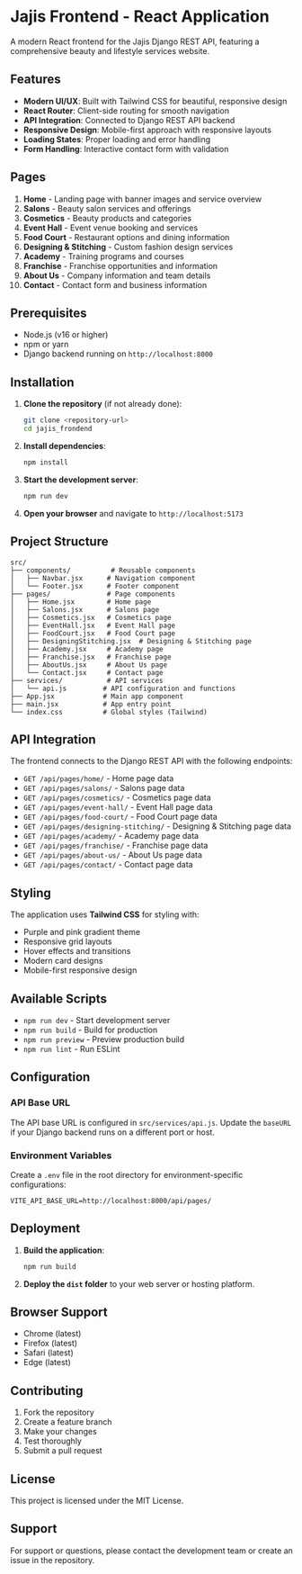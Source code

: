 # Jajis Frontend - React Application

A modern React frontend for the Jajis Django REST API, featuring a comprehensive beauty and lifestyle services website.

## Features

- **Modern UI/UX**: Built with Tailwind CSS for beautiful, responsive design
- **React Router**: Client-side routing for smooth navigation
- **API Integration**: Connected to Django REST API backend
- **Responsive Design**: Mobile-first approach with responsive layouts
- **Loading States**: Proper loading and error handling
- **Form Handling**: Interactive contact form with validation

## Pages

1. **Home** - Landing page with banner images and service overview
2. **Salons** - Beauty salon services and offerings
3. **Cosmetics** - Beauty products and categories
4. **Event Hall** - Event venue booking and services
5. **Food Court** - Restaurant options and dining information
6. **Designing & Stitching** - Custom fashion design services
7. **Academy** - Training programs and courses
8. **Franchise** - Franchise opportunities and information
9. **About Us** - Company information and team details
10. **Contact** - Contact form and business information

## Prerequisites

- Node.js (v16 or higher)
- npm or yarn
- Django backend running on `http://localhost:8000`

## Installation

1. **Clone the repository** (if not already done):
   ```bash
   git clone <repository-url>
   cd jajis_frondend
   ```

2. **Install dependencies**:
   ```bash
   npm install
   ```

3. **Start the development server**:
   ```bash
   npm run dev
   ```

4. **Open your browser** and navigate to `http://localhost:5173`

## Project Structure

```
src/
├── components/          # Reusable components
│   ├── Navbar.jsx      # Navigation component
│   └── Footer.jsx      # Footer component
├── pages/              # Page components
│   ├── Home.jsx        # Home page
│   ├── Salons.jsx      # Salons page
│   ├── Cosmetics.jsx   # Cosmetics page
│   ├── EventHall.jsx   # Event Hall page
│   ├── FoodCourt.jsx   # Food Court page
│   ├── DesigningStitching.jsx  # Designing & Stitching page
│   ├── Academy.jsx     # Academy page
│   ├── Franchise.jsx   # Franchise page
│   ├── AboutUs.jsx     # About Us page
│   └── Contact.jsx     # Contact page
├── services/           # API services
│   └── api.js         # API configuration and functions
├── App.jsx            # Main app component
├── main.jsx           # App entry point
└── index.css          # Global styles (Tailwind)
```

## API Integration

The frontend connects to the Django REST API with the following endpoints:

- `GET /api/pages/home/` - Home page data
- `GET /api/pages/salons/` - Salons page data
- `GET /api/pages/cosmetics/` - Cosmetics page data
- `GET /api/pages/event-hall/` - Event Hall page data
- `GET /api/pages/food-court/` - Food Court page data
- `GET /api/pages/designing-stitching/` - Designing & Stitching page data
- `GET /api/pages/academy/` - Academy page data
- `GET /api/pages/franchise/` - Franchise page data
- `GET /api/pages/about-us/` - About Us page data
- `GET /api/pages/contact/` - Contact page data

## Styling

The application uses **Tailwind CSS** for styling with:
- Purple and pink gradient theme
- Responsive grid layouts
- Hover effects and transitions
- Modern card designs
- Mobile-first responsive design

## Available Scripts

- `npm run dev` - Start development server
- `npm run build` - Build for production
- `npm run preview` - Preview production build
- `npm run lint` - Run ESLint

## Configuration

### API Base URL
The API base URL is configured in `src/services/api.js`. Update the `baseURL` if your Django backend runs on a different port or host.

### Environment Variables
Create a `.env` file in the root directory for environment-specific configurations:

```env
VITE_API_BASE_URL=http://localhost:8000/api/pages/
```

## Deployment

1. **Build the application**:
   ```bash
   npm run build
   ```

2. **Deploy the `dist` folder** to your web server or hosting platform.

## Browser Support

- Chrome (latest)
- Firefox (latest)
- Safari (latest)
- Edge (latest)

## Contributing

1. Fork the repository
2. Create a feature branch
3. Make your changes
4. Test thoroughly
5. Submit a pull request

## License

This project is licensed under the MIT License.

## Support

For support or questions, please contact the development team or create an issue in the repository.
